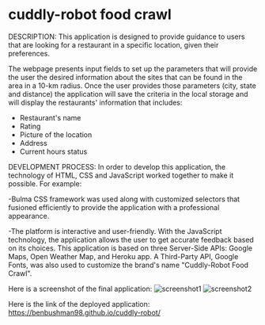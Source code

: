 # cuddly-robot food crawl

DESCRIPTION:
This application is designed to provide guidance to users that are looking for a restaurant in a specific location, given their preferences.

The webpage presents input fields to set up the parameters that will provide the user the desired information about the sites that can be found in the area in a 10-km radius. Once the user provides those parameters (city, state and distance) the application will save the criteria in the local storage and will display the restaurants' information that includes:

- Restaurant's name
- Rating
- Picture of the location 
- Address
- Current hours status

DEVELOPMENT PROCESS:
In order to develop this application, the technology of HTML, CSS and JavaScript worked together to make it possible. For example:

-Bulma CSS framework was used along with customized selectors that fusioned efficiently to provide the application with a professional appearance. 

-The platform is interactive and user-friendly. With the JavaScript technology, the application allows the user to get accurate feedback based on its choices. This application is based on three Server-Side APIs: Google Maps, Open Weather Map, and Heroku app. A Third-Party API, Google Fonts, was also used to customize the brand's name "Cuddly-Robot Food Crawl".

Here is a screenshot of the final application:
![screenshot1]()
![screenshot2](https://github.com/benbushman98/cuddly-robot/blob/main/assets/images/screenshot2.png)

Here is the link of the deployed application:
https://benbushman98.github.io/cuddly-robot/








